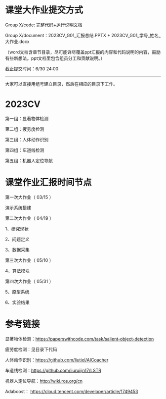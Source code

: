 # 课堂大作业提交方式

Group X/code: 完整代码+运行说明文档

Group X/document：2023CV_G01_汇报总结.PPTX + 2023CV_G01_学号_姓名_大作业.docx

（word文档含章节目录，尽可能详尽覆盖ppt汇报的内容和代码说明的内容，鼓励有些新想法。ppt文档里包含组员分工和贡献说明。）

截止提交时间：6/30 24:00     

-------------------------------------------------------------

大家可以直接用组号建立目录，然后在相应的目录下工作。

# 2023CV


第一组：显著物体检测

第二组：疲劳度检测

第三组：人体动作识别

第四组：车道线检测

第五组：机器人定位导航


#  课堂作业汇报时间节点
 
第一次大作业（  03/15 ）

   演示系统搭建

第二次大作业（  04/19 ）

   1、研究现状


  2、问题定义


  3、数据采集

  
第三次大作业（  05/10 ）

 
  4、算法模块

 
 
  
第四次大作业（  05/31 ）

  
  5、原型系统


  6、实验结果

 

#  参考链接

显著物体检测：https://paperswithcode.com/task/salient-object-detection 

疲劳度检测：见目录下代码

人体动作识别：https://github.com/liutiel/AICoacher

车道线检测：https://github.com/liuruijin17/LSTR

机器人定位导航：http://wiki.ros.org/cn

Adaboost： https://cloud.tencent.com/developer/article/1749453



  
  
 

